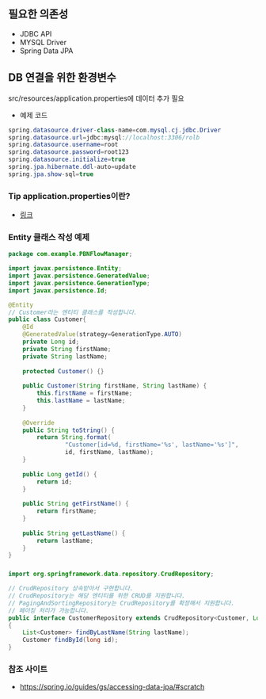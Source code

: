 ## 필요한 의존성
* JDBC API
* MYSQL Driver
* Spring Data JPA

## DB 연결을 위한 환경변수 
src/resources/application.properties에 데이터 추가 필요 
* 예제 코드
```java
spring.datasource.driver-class-name=com.mysql.cj.jdbc.Driver
spring.datasource.url=jdbc:mysql://localhost:3306/rolb
spring.datasource.username=root
spring.datasource.password=root123
spring.datasource.initialize=true
spring.jpa.hibernate.ddl-auto=update
spring.jpa.show-sql=true
```

### Tip application.properties이란?
  * [링크](./SpringBoot%20설정하기.md)

### Entity 클래스 작성 예제
```java
package com.example.PBNFlowManager;

import javax.persistence.Entity;
import javax.persistence.GeneratedValue;
import javax.persistence.GenerationType;
import javax.persistence.Id;

@Entity
// Customer라는 엔티티 클래스를 작성합니다. 
public class Customer{
	@Id
	@GeneratedValue(strategy=GenerationType.AUTO)
	private Long id;
	private String firstName;
	private String lastName;
	
	protected Customer() {}
	
	public Customer(String firstName, String lastName) {
		this.firstName = firstName;
		this.lastName = lastName;
	}
	
	@Override
	public String toString() {
		return String.format(
				"Customer[id=%d, firstName='%s', lastName='%s']",
				id, firstName, lastName);
	}
	
	public Long getId() {
		return id;
	}
	
	public String getFirstName() {
		return firstName;
	}
	
	public String getLastName() {
		return lastName;
	}
}
```
### 
```java
import org.springframework.data.repository.CrudRepository;

// CrudRepository 상속받아서 구현합니다.
// CrudRepository는 해당 엔티티를 위한 CRUD를 지원합니다.
// PagingAndSortingRepository는 CrudRepository를 확장해서 지원합니다. 
// 페이징 처리가 가능합니다. 
public interface CustomerRepository extends CrudRepository<Customer, Long>
{
	List<Customer> findByLastName(String lastName);
	Customer findById(long id);
}
```


### 참조 사이트 
* https://spring.io/guides/gs/accessing-data-jpa/#scratch
  